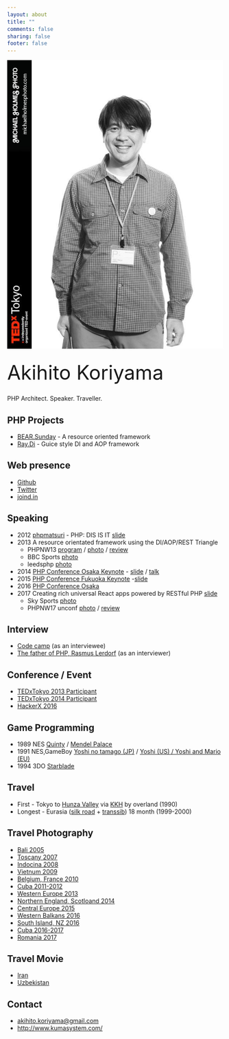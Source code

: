 ```yaml
---
layout: about
title: ""
comments: false
sharing: false
footer: false
---
```

![Akihito Koriyama](/images/akihito_koriyama.jpg)

<div style="font-size:46px; padding:10px 0px">Akihito Koriyama</div>
<p>PHP Architect. Speaker. Traveller.</p>

## PHP Projects

 * [BEAR.Sunday](http://bearsunday.github.io/) - A resource oriented framework
 * [Ray.Di](https://github.com/ray-di/Ray.Di) - Guice style DI and AOP framework

## Web presence

 * [Github](https://github.com/koriym)
 * [Twitter](https://twitter.com/koriym)
 * [joind.in](https://joind.in/user/view/21191)

## Speaking

 * 2012 [phpmatsuri](http://www.phpmatsuri.net/2012/session.html) - PHP: DIS IS IT [slide](http://www.slideshare.net/akihito.koriyama/php-dis-is-it-10628706)
 * 2013  A resource orientated framework using the DI/AOP/REST Triangle
   * PHPNW13 [program](http://conference.phpnw.org.uk/phpnw13/schedule/akihito-koriyama-richard-mcintyre/) / [photo](https://goo.gl/photos/BnwWuBtJYo6b77158) / [review](https://joind.in/event/phpnw-2013/a-resource-orientated-framework-using-the-diaoprest-triangle)
   * BBC Sports [photo](https://goo.gl/photos/1qKMhfD9fxY3HsaV6)
   * leedsphp [photo](https://goo.gl/photos/Bg9YdAcu3zc4fxTm6)
 * 2014 [PHP Conference Osaka Keynote](http://conference.kphpug.jp/2014/) - [slide](http://www.slideshare.net/akihito.koriyama/php2014-gm) / [talk](https://www.youtube.com/watch?v=wMYW-ox3BIg)
 * 2015 [PHP Conference Fukuoka Keynote](http://phpcon.fukuoka.jp/2015/index.html) -[slide](https://speakerdeck.com/koriym/the-power-of-connecting-everything-together)
 * 2016 [PHP Conference Osaka](http://conference.kphpug.jp/2016/)
 * 2017 Creating rich universal React apps powered by RESTful PHP [slide](https://speakerdeck.com/koriym/creating-rich-universal-react-apps-powered-by-restful-php)
   * Sky Sports [photo](https://photos.app.goo.gl/HWNlxg82HrsVi3Jg1)
   * PHPNW17 unconf [photo](https://photos.app.goo.gl/FNkJXa14ZcCd5hoH2) / [review](https://joind.in/event/phpnw17/creating-rich-universal-react-apps-powered-by-restful-php)

## Interview

 * [Code camp](https://blog.codecamp.jp/akihito_koriyama) (as an interviewee)
 * [The father of PHP, Rasmus Lerdorf](http://gihyo.jp/news/report/2015/12/1401) (as an interviewer)

## Conference / Event

 * [TEDxTokyo 2013 Participant](http://koriym.github.io/tedxtokyo2013/)
 * [TEDxTokyo 2014 Participant](http://koriym.github.io/blog/2014/06/10/tedxtokyo-2014/)
 * [HackerX 2016](https://www.eventbrite.com/e/hackerx-tokyo-full-stack-developer-ticket-929-tickets-27494997277)

## Game Programming

 * 1989 NES [Quinty](http://ja.wikipedia.org/wiki/%E3%82%AF%E3%82%A4%E3%83%B3%E3%83%86%E3%82%A3) / [Mendel Palace](http://en.wikipedia.org/wiki/Mendel_Palace)
 * 1991 NES,GameBoy [Yoshi no tamago (JP)](http://ja.wikipedia.org/wiki/%E3%83%A8%E3%83%83%E3%82%B7%E3%83%BC%E3%81%AE%E3%81%9F%E3%81%BE%E3%81%94)  / [Yoshi (US) / Yoshi and Mario (EU)](http://en.wikipedia.org/wiki/Yoshi_\(video_game\))
 * 1994 3DO [Starblade](http://en.wikipedia.org/wiki/Starblade)

## Travel

 * First - Tokyo to [Hunza Valley](http://en.wikipedia.org/wiki/Hunza_Valley) via [KKH](http://en.wikipedia.org/wiki/Karakoram_Highway) by overland (1990)
 * Longest - Eurasia ([silk road](http://en.wikipedia.org/wiki/Silk_route) + [transsib](http://en.wikipedia.org/wiki/Transsib)) 18 month (1999-2000)

## Travel Photography

 * [Bali 2005](https://goo.gl/photos/NVqHtKwE1LRXu4AQA)
 * [Toscany 2007](https://goo.gl/photos/wH2ijL1yQsvaxDWZ6)
 * [Indocina 2008](https://goo.gl/photos/hgy4k8LKL5YkPpbN7)
 * [Vietnum 2009](https://goo.gl/photos/uB35STv5VFFmDeNk9)
 * [Belgium, France 2010](https://goo.gl/photos/89T9kJkk3MYej7YXA)
 * [Cuba 2011-2012](https://goo.gl/photos/8tp5JKNEEroZsG2C6)
 * [Western Europe 2013](https://goo.gl/photos/Nqor2WjnjMFkipcB9)
 * [Northern England, Scotloand 2014](https://goo.gl/photos/PB3ZZzWaccVMx8va9)
 * [Central Europe 2015](https://goo.gl/photos/NEtgmRRGgZdsq8Gm6)
 * [Western Balkans 2016](https://goo.gl/photos/a3drwHCN4rt8hwfy6)
 * [South Island, NZ 2016](https://goo.gl/photos/pMbVehnNar5HTeFY6)
 * [Cuba 2016-2017](https://goo.gl/photos/jFq8XuE9z2kqAap38)
 * [Romania 2017](https://goo.gl/photos/LRtqqtXzf4mVnzYr7)

## Travel Movie

 * [Iran](https://www.youtube.com/watch?v=Nb74t88jGOk)
 * [Uzbekistan](https://www.youtube.com/watch?v=6H3wvvzxesc)

## Contact

 * akihito.koriyama@gmail.com
 * http://www.kumasystem.com/
